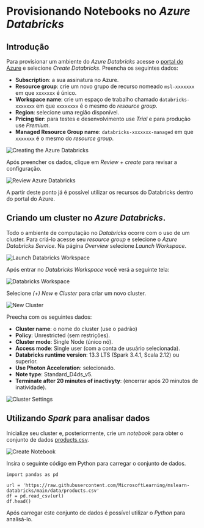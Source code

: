 # Provisionando Notebooks no *Azure Databricks*

## Introdução

Para provisionar um ambiente do *Azure Databricks* acesse o [portal do Azure](https://portal.azure.com) e selecione *Create Databricks*. Preencha os seguintes dados:

* **Subscription**: a sua assinatura no Azure.
* **Resource group**: crie um novo grupo de recurso nomeado `msl-xxxxxxx` em que `xxxxxxx` é único.
* **Workspace name**: crie um espaço de trabalho chamado `databricks-xxxxxxx` em que `xxxxxxxx` é o mesmo do *resource group*.
* **Region**: selecione uma região disponível.
* **Pricing tier**: para testes e desenvolvimento use *Trial* e para produção use *Premium*.
* **Managed Resource Group name**: `databricks-xxxxxxx-managed` em que `xxxxxxx` é o mesmo do *resource group*.

![Creating the Azure Databricks](images/image01.png)

Após preencher os dados, clique em *Review + create* para revisar a configuração.

![Review Azure Databricks](images/image02.png)


A partir deste ponto já é possível utilizar os recursos do Databricks dentro do portal do Azure.



## Criando um cluster no *Azure Databricks*.

Todo o ambiente de computação no *Databricks* ocorre com o uso de um cluster. Para criá-lo acesse seu *resource group* e selecione o *Azure Databricks Service*. Na página *Overview* selecione *Launch Workspace*. 

![Launch Databricks Workspace](images/image03.png)

Após entrar no *Databricks Workspace* você verá a seguinte tela:

![Databricks Workspace](images/image04.png)

Selecione *(+) New* e *Cluster* para criar um novo cluster. 

![New Cluster](images/image05.png)

Preecha com os seguintes dados:

* **Cluster name**: o nome do cluster (use o padrão)
* **Policy**: Unrestricted (sem restrições).
* **Cluster mode**: Single Node (único nó).
* **Access mode**: Single user (com a conta de usuário selecionada).
* **Databricks runtime version**: 13.3 LTS (Spark 3.4.1, Scala 2.12) ou superior.
* **Use Photon Acceleration**: selecionado.
* **Note type**: Standard_D4ds_v5.
* **Terminate after 20 minutes of inactivyty**: (encerrar após 20 minutos de inatividade).

![Cluster Settings](images/image06.png)

## Utilizando *Spark* para analisar dados

Inicialize seu cluster e, posteriormente, crie um *notebook* para obter o conjunto de dados [products.csv](https://raw.githubusercontent.com/MicrosoftLearning/mslearn-databricks/main/data/products.csv).


![Create Notebook](images/image07.png)

Insira o seguinte código em Python para carregar o conjunto de dados.

```{python}
import pandas as pd

url = 'https://raw.githubusercontent.com/MicrosoftLearning/mslearn-databricks/main/data/products.csv'
df = pd.read_csv(url)
df.head()
```

Após carregar este conjunto de dados é possível utilizar o *Python* para analisá-lo.
